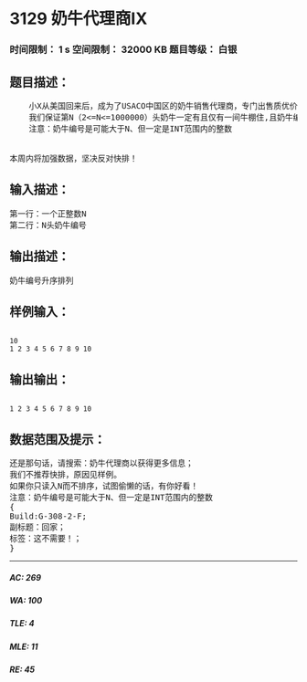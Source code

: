 # 3129 奶牛代理商IX   
### 时间限制： 1 s     空间限制： 32000 KB     题目等级： 白银  
## 题目描述：  

<pre>
    小X从美国回来后，成为了USACO中国区的奶牛销售代理商，专门出售质优价廉的“FJ”牌奶牛，因此生意很好。还记得那个巨大的牛棚吗？由于年久失修，牛棚被拆。她建了一个新的、现代化牛棚。这个牛棚采用数字化管理，因此每头奶牛都有一个编号i，第i头奶牛对应第i间牛棚。由于奶牛数量十分庞大，又打乱了顺序，所以必须由你进行升序排序。
    我们保证第N（2<=N<=1000000）头奶牛一定有且仅有一间牛棚住,且奶牛编号一定连续。
    注意：奶牛编号是可能大于N、但一定是INT范围内的整数
  

本周内将加强数据，坚决反对快排！
</pre>
  
  
## 输入描述：  

<pre>
第一行：一个正整数N
第二行：N头奶牛编号
</pre>
  
  
## 输出描述：  

<pre>
奶牛编号升序排列
</pre>
  
  
## 样例输入：  

<pre><code>
10
1 2 3 4 5 6 7 8 9 10
</code></pre>
  
  
## 输出输出：  

<pre><code>
1 2 3 4 5 6 7 8 9 10
</code></pre>
  
  
## 数据范围及提示：  

<pre>
还是那句话，请搜索：奶牛代理商以获得更多信息；
我们不推荐快排，原因见样例。
如果你只读入N而不排序，试图偷懒的话，有你好看！
注意：奶牛编号是可能大于N、但一定是INT范围内的整数
{
Build:G-308-2-F;
副标题：回家；
标签：这不需要！；  
} 
</pre>
  
  
***  

##### AC: 269  
##### WA: 100  
##### TLE: 4  
##### MLE: 11  
##### RE: 45  
